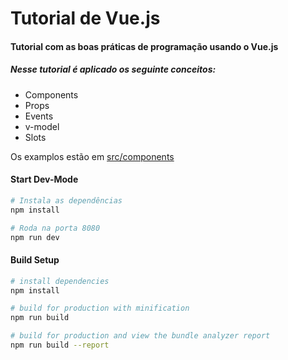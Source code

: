 # Tutorial de Vue.js

#### Tutorial com as boas práticas de programação usando o Vue.js

##### Nesse tutorial é aplicado os seguinte conceitos:

  - Components
  - Props
  - Events
  - v-model
  - Slots
  
Os examplos estão em [src/components](https://github.com/silasbrasil/vuejs-tutorial/tree/master/src/components)
  
#### Start Dev-Mode

``` bash
# Instala as dependências
npm install

# Roda na porta 8080
npm run dev
```

#### Build Setup

``` bash
# install dependencies
npm install

# build for production with minification
npm run build

# build for production and view the bundle analyzer report
npm run build --report
```
